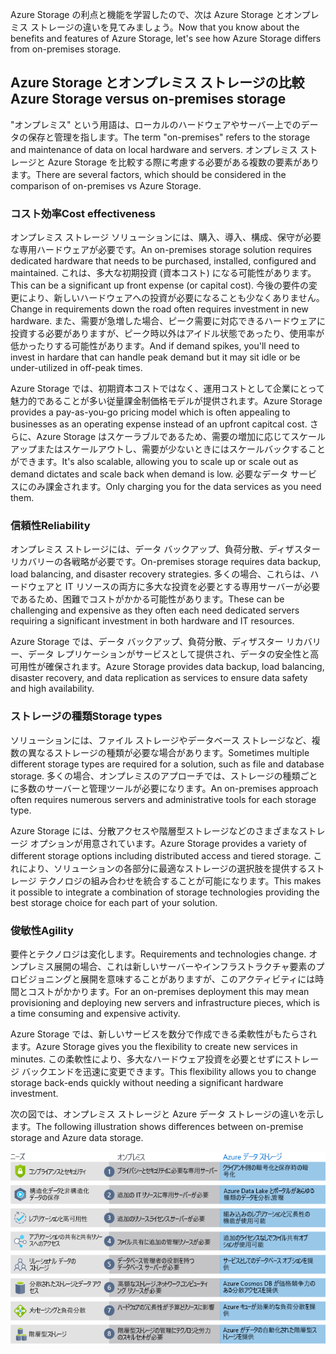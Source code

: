 <span data-ttu-id="2b038-101">Azure Storage の利点と機能を学習したので、次は Azure Storage とオンプレミス ストレージの違いを見てみましょう。</span><span class="sxs-lookup"><span data-stu-id="2b038-101">Now that you know about the benefits and features of Azure Storage, let's see how Azure Storage differs from on-premises storage.</span></span>

## <a name="azure-storage-versus-on-premises-storage"></a><span data-ttu-id="2b038-102">Azure Storage とオンプレミス ストレージの比較</span><span class="sxs-lookup"><span data-stu-id="2b038-102">Azure Storage versus on-premises storage</span></span>

<span data-ttu-id="2b038-103">"オンプレミス" という用語は、ローカルのハードウェアやサーバー上でのデータの保存と管理を指します。</span><span class="sxs-lookup"><span data-stu-id="2b038-103">The term "on-premises" refers to the storage and maintenance of data on local hardware and servers.</span></span> <span data-ttu-id="2b038-104">オンプレミス ストレージと Azure Storage を比較する際に考慮する必要がある複数の要素があります。</span><span class="sxs-lookup"><span data-stu-id="2b038-104">There are several factors, which should be considered in the comparison of on-premises vs Azure Storage.</span></span>

### <a name="cost-effectiveness"></a><span data-ttu-id="2b038-105">コスト効率</span><span class="sxs-lookup"><span data-stu-id="2b038-105">Cost effectiveness</span></span>
<span data-ttu-id="2b038-106">オンプレミス ストレージ ソリューションには、購入、導入、構成、保守が必要な専用ハードウェアが必要です。</span><span class="sxs-lookup"><span data-stu-id="2b038-106">An on-premises storage solution requires dedicated hardware that needs to be purchased, installed, configured and maintained.</span></span> <span data-ttu-id="2b038-107">これは、多大な初期投資 (資本コスト) になる可能性があります。</span><span class="sxs-lookup"><span data-stu-id="2b038-107">This can be a significant up front expense (or capital cost).</span></span> <span data-ttu-id="2b038-108">今後の要件の変更により、新しいハードウェアへの投資が必要になることも少なくありません。</span><span class="sxs-lookup"><span data-stu-id="2b038-108">Change in requirements down the road often requires investment in new hardware.</span></span> <span data-ttu-id="2b038-109">また、需要が急増した場合、ピーク需要に対応できるハードウェアに投資する必要がありますが、ピーク時以外はアイドル状態であったり、使用率が低かったりする可能性があります。</span><span class="sxs-lookup"><span data-stu-id="2b038-109">And if demand spikes, you'll need to invest in hardare that can handle peak demand but it may sit idle or be under-utilized in off-peak times.</span></span>

<span data-ttu-id="2b038-110">Azure Storage では、初期資本コストではなく、運用コストとして企業にとって魅力的であることが多い従量課金制価格モデルが提供されます。</span><span class="sxs-lookup"><span data-stu-id="2b038-110">Azure Storage provides a pay-as-you-go pricing model which is often appealing to businesses as an operating expense instead of an upfront capitcal cost.</span></span> <span data-ttu-id="2b038-111">さらに、Azure Storage はスケーラブルであるため、需要の増加に応じてスケールアップまたはスケールアウトし、需要が少ないときにはスケールバックすることができます。</span><span class="sxs-lookup"><span data-stu-id="2b038-111">It's also scalable, allowing you to scale up or scale out as demand dictates and scale back when demand is low.</span></span> <span data-ttu-id="2b038-112">必要なデータ サービスにのみ課金されます。</span><span class="sxs-lookup"><span data-stu-id="2b038-112">Only charging you for the data services as you need them.</span></span>

### <a name="reliability"></a><span data-ttu-id="2b038-113">信頼性</span><span class="sxs-lookup"><span data-stu-id="2b038-113">Reliability</span></span> 
<span data-ttu-id="2b038-114">オンプレミス ストレージには、データ バックアップ、負荷分散、ディザスター リカバリーの各戦略が必要です。</span><span class="sxs-lookup"><span data-stu-id="2b038-114">On-premises storage requires data backup, load balancing, and disaster recovery strategies.</span></span> <span data-ttu-id="2b038-115">多くの場合、これらは、ハードウェアと IT リソースの両方に多大な投資を必要とする専用サーバーが必要であるため、困難でコストがかかる可能性があります。</span><span class="sxs-lookup"><span data-stu-id="2b038-115">These can be challenging and expensive as they often each need dedicated servers requiring a significant investment in both hardware and IT resources.</span></span>

<span data-ttu-id="2b038-116">Azure Storage では、データ バックアップ、負荷分散、ディザスター リカバリー、データ レプリケーションがサービスとして提供され、データの安全性と高可用性が確保されます。</span><span class="sxs-lookup"><span data-stu-id="2b038-116">Azure Storage provides data backup, load balancing, disaster recovery, and data replication as services to ensure data safety and high availability.</span></span>

### <a name="storage-types"></a><span data-ttu-id="2b038-117">ストレージの種類</span><span class="sxs-lookup"><span data-stu-id="2b038-117">Storage types</span></span>
<span data-ttu-id="2b038-118">ソリューションには、ファイル ストレージやデータベース ストレージなど、複数の異なるストレージの種類が必要な場合があります。</span><span class="sxs-lookup"><span data-stu-id="2b038-118">Sometimes multiple different storage types are required for a solution, such as file and database storage.</span></span> <span data-ttu-id="2b038-119">多くの場合、オンプレミスのアプローチでは、ストレージの種類ごとに多数のサーバーと管理ツールが必要になります。</span><span class="sxs-lookup"><span data-stu-id="2b038-119">An on-premises approach often requires numerous servers and administrative tools for each storage type.</span></span>

<span data-ttu-id="2b038-120">Azure Storage には、分散アクセスや階層型ストレージなどのさまざまなストレージ オプションが用意されています。</span><span class="sxs-lookup"><span data-stu-id="2b038-120">Azure Storage provides a variety of different storage options including distributed access and tiered storage.</span></span> <span data-ttu-id="2b038-121">これにより、ソリューションの各部分に最適なストレージの選択肢を提供するストレージ テクノロジの組み合わせを統合することが可能になります。</span><span class="sxs-lookup"><span data-stu-id="2b038-121">This makes it possible to integrate a combination of storage technologies providing the best storage choice for each part of your solution.</span></span>

### <a name="agility"></a><span data-ttu-id="2b038-122">俊敏性</span><span class="sxs-lookup"><span data-stu-id="2b038-122">Agility</span></span>
<span data-ttu-id="2b038-123">要件とテクノロジは変化します。</span><span class="sxs-lookup"><span data-stu-id="2b038-123">Requirements and technologies change.</span></span> <span data-ttu-id="2b038-124">オンプレミス展開の場合、これは新しいサーバーやインフラストラクチャ要素のプロビジョニングと展開を意味することがありますが、このアクティビティには時間とコストがかかります。</span><span class="sxs-lookup"><span data-stu-id="2b038-124">For an on-premises deployment this may mean provisioning and deploying new servers and infrastructure pieces, which is a time consuming and expensive activity.</span></span>

<span data-ttu-id="2b038-125">Azure Storage では、新しいサービスを数分で作成できる柔軟性がもたらされます。</span><span class="sxs-lookup"><span data-stu-id="2b038-125">Azure Storage gives you the flexibility to create new services in minutes.</span></span> <span data-ttu-id="2b038-126">この柔軟性により、多大なハードウェア投資を必要とせずにストレージ バックエンドを迅速に変更できます。</span><span class="sxs-lookup"><span data-stu-id="2b038-126">This flexibility allows you to change storage back-ends quickly without needing a significant hardware investment.</span></span>

<span data-ttu-id="2b038-127">次の図では、オンプレミス ストレージと Azure データ ストレージの違いを示します。</span><span class="sxs-lookup"><span data-stu-id="2b038-127">The following illustration shows differences between on-premise storage and Azure data storage.</span></span>

![いくつかの一般的なビジネス ニーズに関するオンプレミス ストレージと Azure データ ストレージの比較を示す図。](../media/4-Comparison.png)

